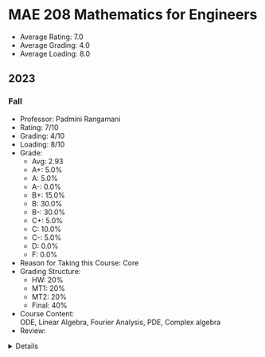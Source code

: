 # MAE 208 Mathematics for Engineers
- Average Rating: 7.0
- Average Grading: 4.0
- Average Loading: 8.0
## 2023
### Fall
- Professor: Padmini Rangamani
- Rating: 7/10
- Grading: 4/10
- Loading: 8/10
- Grade:
  - Avg: 2.93
  - A+: 5.0%
  - A: 5.0%
  - A-: 0.0%
  - B+: 15.0%
  - B: 30.0%
  - B-: 30.0%
  - C+: 5.0%
  - C: 10.0%
  - C-: 5.0%
  - D: 0.0%
  - F: 0.0%
- Reason for Taking this Course: Core
- Grading Structure:
  - HW: 20%
  - MT1: 20%
  - MT2: 20%
  - Final: 40%
- Course Content:  
ODE, Linear Algebra, Fourier Analysis, PDE, Complex algebra
- Review:  
<details>
這堂課算是複習undergrad工數的全部內容。雖然在10周內cover這麼多content有點硬，但是我覺得之後修的課多少都有用到一點這堂課教的東西，還蠻有用的。因為內容很多，所以老師上課講很快，大部分的東西都沒有認真推導，我自己都是自己讀課本。這個老師對於研究生的數學能力蠻要求的，所以出的作業和考試都偏難，可能是這樣所以班平均成績才會不高。
</details>
